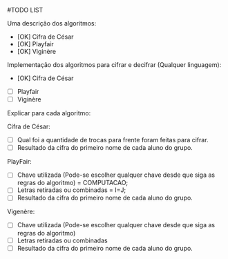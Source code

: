#TODO LIST

Uma descrição dos algoritmos:

- [OK] Cifra de César
- [OK] Playfair
- [OK] Viginère

Implementação dos algoritmos para cifrar e decifrar (Qualquer linguagem):

- [OK] Cifra de César
- [ ] Playfair
- [ ] Viginère

Explicar para cada algoritmo:

Cifra de César:
- [ ] Qual foi a quantidade de trocas para frente foram feitas para cifrar.
- [ ] Resultado da cifra do primeiro nome de cada aluno do grupo.

PlayFair:
- [ ] Chave utilizada (Pode-se escolher qualquer chave desde que siga as regras do algoritmo) = COMPUTACAO;
- [ ] Letras retiradas ou combinadas = I=J;
- [ ] Resultado da cifra do primeiro nome de cada aluno do grupo.

Vigenère:
- [ ] Chave utilizada (Pode-se escolher qualquer chave desde que siga as regras do algoritmo)
- [ ] Letras retiradas ou combinadas
- [ ] Resultado da cifra do primeiro nome de cada aluno do grupo.